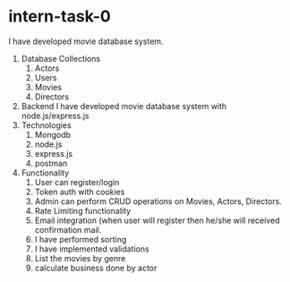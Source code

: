 # intern-task-0
I have developed movie database system.
1) Database 
    Collections
      1) Actors 
      2) Users
      3) Movies
      4) Directors
2) Backend
  I have developed movie database system with node.js/express.js
3) Technologies
    1) Mongodb
    2) node.js
    3) express.js
    4) postman
4) Functionality
    1) User can register/login
    2) Token auth with cookies  
    3) Admin can perform  CRUD operations on Movies, Actors, Directors.
    4) Rate Limiting functionality
    5) Email integration (when user will register then he/she will received confirmation mail.
    6) I have performed sorting
    7) I have implemented validations
    8) List the movies by genre
    9) calculate business done by actor
